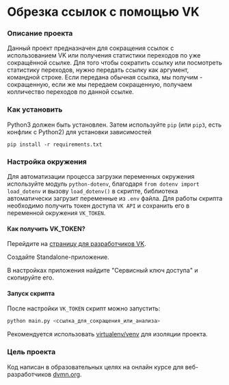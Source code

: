 # Обрезка ссылок с помощью VK

### Описание проекта

Данный проект предназначен для сокращения ссылок с использованием VK или получения статистики переходов по уже сокращённой ссылке. Для того чтобы сократить ссылку или посмотреть статистику переходов, нужно передать ссылку как аргумент, командной строке. Если передана обычная ссылка, мы получим - сокращенную, если же мы передаем сокращенную, получаем колличество переходов по данной ссылке.


### Как установить 

Python3 должен быть установлен. Затем используйте `pip` (или `pip3`, есть конфлик с Python2) для установки зависимостей
```
pip install -r requirements.txt  
```

### Настройка окружения
Для автоматизации процесса загрузки переменных окружения используйте модуль `python-dotenv`, благодаря `from dotenv import load_dotenv` и вызову `load_dotenv()` в скрипте, библиотека автоматически загрузит переменные из `.env` файла.
Для работы скрипта необходимо получить токен доступа `VK API` и сохранить его в переменной окружения `VK_TOKEN`.  
#### Как получить VK_TOKEN?

Перейдите на [страницу для разработчиков VK](https://vk.com/dev).

Создайте Standalone-приложение.

В настройках приложения найдите "Сервисный ключ доступа" и скопируйте его.


#### Запуск скрипта

После настройки `VK_TOKEN` скрипт можно запустить:

```bash
python main.py <ссылка_для_сокращения_или_анализа>

```

Рекомендуется использовать [virtualenv/venv](https://docs.python.org/3/library/venv.html) для изоляции проекта. 


### Цель проекта


Код написан в образовательных целях на онлайн курсе для веб-разработчиков [dvmn.org](https://dvmn.org/).